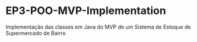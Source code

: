# EP3-POO-MVP-Implementation
Implementação das classes em Java do MVP de um Sistema de Estoque de Supermercado de Bairro

